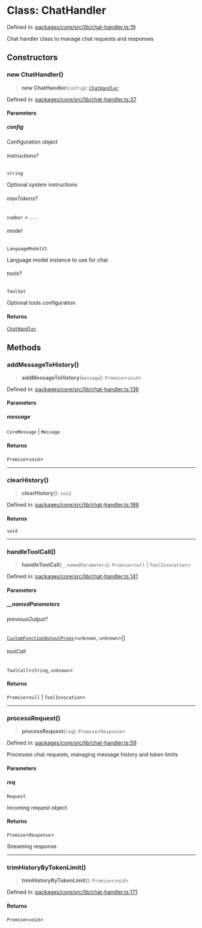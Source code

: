 # Class: ChatHandler

Defined in: [packages/core/src/lib/chat-handler.ts:19](https://github.com/GeoDaCenter/openassistant/blob/2cb8f20a901f3385efeb40778248119c5e49db78/packages/core/src/lib/chat-handler.ts#L19)

Chat handler class to manage chat requests and responses

## Constructors

### new ChatHandler()

> **new ChatHandler**(`config`): [`ChatHandler`](ChatHandler.md)

Defined in: [packages/core/src/lib/chat-handler.ts:37](https://github.com/GeoDaCenter/openassistant/blob/2cb8f20a901f3385efeb40778248119c5e49db78/packages/core/src/lib/chat-handler.ts#L37)

#### Parameters

##### config

Configuration object

###### instructions?

`string`

Optional system instructions

###### maxTokens?

`number` = `...`

###### model

`LanguageModelV1`

Language model instance to use for chat

###### tools?

`ToolSet`

Optional tools configuration

#### Returns

[`ChatHandler`](ChatHandler.md)

## Methods

### addMessageToHistory()

> **addMessageToHistory**(`message`): `Promise`\<`void`\>

Defined in: [packages/core/src/lib/chat-handler.ts:136](https://github.com/GeoDaCenter/openassistant/blob/2cb8f20a901f3385efeb40778248119c5e49db78/packages/core/src/lib/chat-handler.ts#L136)

#### Parameters

##### message

`CoreMessage` | `Message`

#### Returns

`Promise`\<`void`\>

***

### clearHistory()

> **clearHistory**(): `void`

Defined in: [packages/core/src/lib/chat-handler.ts:189](https://github.com/GeoDaCenter/openassistant/blob/2cb8f20a901f3385efeb40778248119c5e49db78/packages/core/src/lib/chat-handler.ts#L189)

#### Returns

`void`

***

### handleToolCall()

> **handleToolCall**(`__namedParameters`): `Promise`\<`null` \| `ToolInvocation`\>

Defined in: [packages/core/src/lib/chat-handler.ts:141](https://github.com/GeoDaCenter/openassistant/blob/2cb8f20a901f3385efeb40778248119c5e49db78/packages/core/src/lib/chat-handler.ts#L141)

#### Parameters

##### \_\_namedParameters

###### previousOutput?

[`CustomFunctionOutputProps`](../type-aliases/CustomFunctionOutputProps.md)\<`unknown`, `unknown`\>[]

###### toolCall

`ToolCall`\<`string`, `unknown`\>

#### Returns

`Promise`\<`null` \| `ToolInvocation`\>

***

### processRequest()

> **processRequest**(`req`): `Promise`\<`Response`\>

Defined in: [packages/core/src/lib/chat-handler.ts:59](https://github.com/GeoDaCenter/openassistant/blob/2cb8f20a901f3385efeb40778248119c5e49db78/packages/core/src/lib/chat-handler.ts#L59)

Processes chat requests, managing message history and token limits

#### Parameters

##### req

`Request`

Incoming request object

#### Returns

`Promise`\<`Response`\>

Streaming response

***

### trimHistoryByTokenLimit()

> **trimHistoryByTokenLimit**(): `Promise`\<`void`\>

Defined in: [packages/core/src/lib/chat-handler.ts:171](https://github.com/GeoDaCenter/openassistant/blob/2cb8f20a901f3385efeb40778248119c5e49db78/packages/core/src/lib/chat-handler.ts#L171)

#### Returns

`Promise`\<`void`\>
